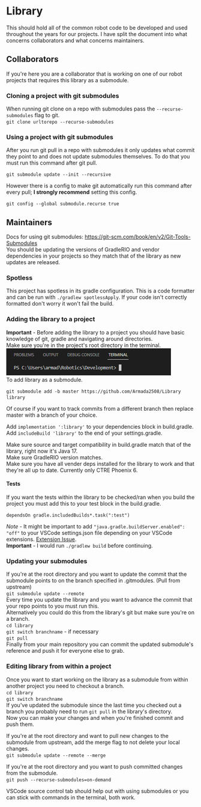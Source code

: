 # Library 

This should hold all of the common robot code to be developed and used throughout the years for our projects. I have split the document into what concerns collaborators and what concerns maintainers.

## Collaborators
If you're here you are a collaborator that is working on one of our robot projects that requires this library as a submodule.
### Cloning a project with git submodules
When running git clone on a repo with submodules pass the `--recurse-submodules` flag to git. <br>
`git clone urltorepo --recurse-submodules` <br>
### Using a project with git submodules
After you run git pull in a repo with submodules it only updates what commit they point to and does not update submodules themselves. To do that you must run this command after git pull. <br>
```
git submodule update --init --recursive
```
However there is a config to make git automatically run this command after every pull; **I strongly recommend** setting this config. <br>
```
git config --global submodule.recurse true
``` 
## Maintainers
Docs for using git submodules: https://git-scm.com/book/en/v2/Git-Tools-Submodules <br>
You should be updating the versions of GradleRIO and vendor dependencies in your projects so they match that of the library as new updates are released. 
### Spotless
This project has spotless in its gradle configuration. This is a code formatter and can be run with `./gradlew spotlessApply`. If your code isn't correctly formatted don't worry it won't fail the build.
### Adding the library to a project
**Important** - Before adding the library to a project you should have basic knowledge of git, gradle and navigating around directories. <br>
Make sure you're in the project's root directory in the terminal. <br>
![](imgs/terminal.png) <br>
To add library as a submodule. <br>
```
git submodule add -b master https://github.com/Armada2508/Library library
```
Of course if you want to track commits from a different branch then replace master with a branch of your choice.

Add `implementation ':library'` to your dependencies block in build.gradle. <br>
Add `includeBuild 'library'` to the end of your settings.gradle.

Make sure source and target compatibility in build.gradle match that of the library, right now it's Java 17. <br>
Make sure GradleRIO version matches. <br>
Make sure you have all vender deps installed for the library to work and that they're all up to date. Currently only CTRE Phoenix 6. <br>

#### Tests
If you want the tests within the library to be checked/ran when you build the project you must add this to your test block in the build.gradle.
```
dependsOn gradle.includedBuilds*.task(":test")
```
*Note* - It might be important to add `"java.gradle.buildServer.enabled": "off"` to your VSCode settings.json file depending on your VSCode extensions. [Extension Issue](https://github.com/microsoft/vscode-gradle/issues/1435). <br>
**Important** - I would run `./gradlew build` before continuing. <br>
### Updating your submodules
If you're at the root directory and you want to update the commit that the submodule points to on the branch specified in .gitmodules. (Pull from upstream)<br>
`git submodule update --remote` <br>
Every time you update the library and you want to advance the commit that your repo points to you must run this. <br>
Alternatively you could do this from the library's git but make sure you're on a branch. <br>
`cd library` <br>
`git switch branchname` - if necessary <br>
`git pull` <br>
Finally from your main repository you can commit the updated submodule's reference and push it for everyone else to grab.  
### Editing library from within a project
Once you want to start working on the library as a submodule from within another project you need to checkout a branch. <br>
`cd library` <br>
`git switch branchname` <br>
If you've updated the submodule since the last time you checked out a branch you probably need to run `git pull` in the library's directory. <br>
Now you can make your changes and when you're finished commit and push them.

If you're at the root directory and want to pull new changes to the submodule from upstream, add the merge flag to not delete your local changes. <br>
`git submodule update --remote --merge`

If you're at the root directory and you want to push committed changes from the submodule. <br>
`git push --recurse-submodules=on-demand`

VSCode source control tab should help out with using submodules or you can stick with commands in the terminal, both work.
